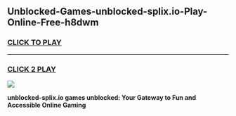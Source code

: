 
## Unblocked-Games-unblocked-splix.io-Play-Online-Free-h8dwm
<h3>
<a href="https://premium76.site?title=unblocked-splix.io&ref=26A">CLICK TO PLAY</a></h3>
<hr>

<h3>
<a href="https://premium76.site?title=unblocked-splix.io&ref=26A">CLICK 2 PLAY</a>
  
</h3>

<a href="https://premium76.site?title=unblocked-splix.io&ref=26A"><img src="https://clearcache.store/games.png"></a>


**unblocked-splix.io games unblocked: Your Gateway to Fun and Accessible Online Gaming**
